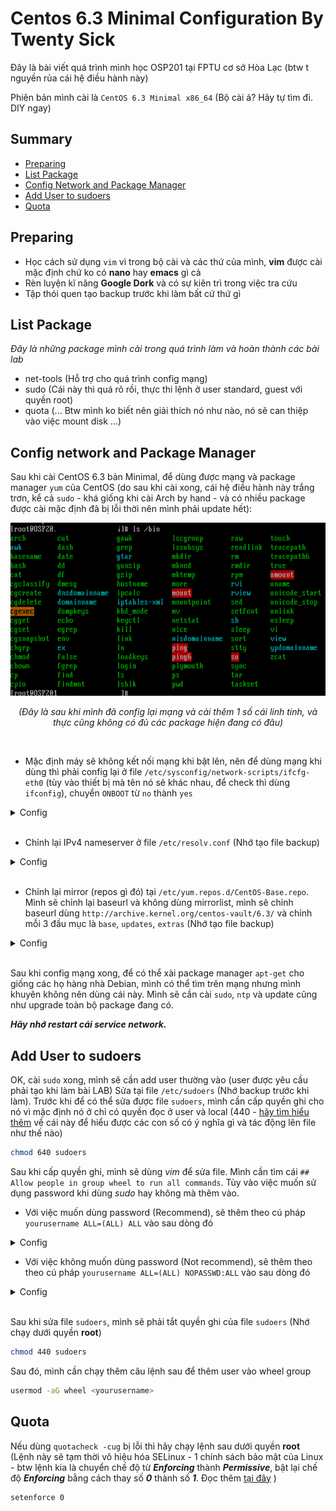 # **Centos 6.3 Minimal Configuration By Twenty Sick**

Đây là bài viết quá trình mình học OSP201 tại FPTU cơ sở Hòa Lạc (btw t nguyền rủa cái hệ điều hành này)

Phiên bản mình cài là `CentOS 6.3 Minimal x86_64` (Bộ cài á? Hãy tự tìm đi. DIY ngay)

## **Summary**
- [Preparing](#preparing)
- [List Package](#list-package)
- [Config Network and Package Manager](#config-network-and-package-manager)
- [Add User to sudoers](#add-user-to-sudoers)
- [Quota](#quota)

## **Preparing**
- Học cách sử dụng `vim` vì trong bộ cài và các thứ của mình, **vim** được cài mặc định chứ ko có **nano** hay **emacs** gì cả
- Rèn luyện kĩ năng **Google Dork** và có sự kiên trì trong việc tra cứu
- Tập thói quen tạo backup trước khi làm bất cứ thứ gì

## **List Package**
*Đây là những package mình cài trong quá trình làm và hoàn thành các bài lab*
- net-tools (Hỗ trợ cho quá trình config mạng)
- sudo (Cái này thì quá rõ rồi, thực thi lệnh ở user standard, guest với quyền root)
- quota (... Btw mình ko biết nên giải thích nó như nào, nó sẽ can thiệp vào việc mount disk ...)

## **Config network and Package Manager**
Sau khi cài CentOS 6.3 bản Minimal, để dùng được mạng và package manager `yum` của CentOS (do sau khi cài xong, cái hệ điều hành này trắng trơn, kể cả `sudo` - khá giống khi cài Arch by hand - và có nhiều package được cài mặc định đã bị lỗi thời nên mình phải update hết):

![](/images/After_config_network.png)

<p align="center"><i>(Đây là sau khi mình đã config lại mạng và cài thêm 1 số cái linh tinh, và thực cũng không có đủ các package hiện đang có đâu)</i></p></br>

- Mặc định máy sẽ không kết nối mạng khi bật lên, nên để dùng mạng khi dùng thì phải config lại ở file `/etc/sysconfig/network-scripts/ifcfg-eth0` (tùy vào thiết bị mà tên nó sẽ khác nhau, để check thì dùng `ifconfig`), chuyển `ONBOOT` từ `no` thành `yes`

<details>
    <summary> Config </summary>

```
DEVICE="eth0"
IPADDR=xxx.xxx.xxx.xxx
BOOTPROTO="dhcp"
HWADDR="xx:xx:xx:xx:xx:xx"
NM_CONTROLLED="yes"
ONBOOT="yes"
TYPE="Ethernet"
UUID="xxxxxxxx-xxxx-xxxx-xxxx-xxxxxxxxxxxx"
```

</details></br>

- Chỉnh lại IPv4 nameserver ở file `/etc/resolv.conf` (Nhớ tạo file backup)

<details>
    <summary>Config</summary>

```
; generated by /sbin/dhclient-script
nameserver 8.8.8.8
nameserver 8.8.4.4
```

</details></br>

- Chỉnh lại mirror (repos gì đó) tại `/etc/yum.repos.d/CentOS-Base.repo`. Mình sẽ chỉnh lại baseurl và không dùng mirrorlist, mình sẽ chỉnh baseurl dùng `http://archive.kernel.org/centos-vault/6.3/` và chỉnh mỗi 3 đầu mục là `base`, `updates`, `extras`  (Nhớ tạo file backup)

<details>
    <summary>Config</summary>

```
...
[base]
name=CentOS-$releasever - Base
#mirrorlist=http://mirrorlist.centos.org/?release=$releasever&arch=$basearch&repo=os
#baseurl=http://mirror.centos.org/centos/$releasever/os/$basearch/
baseurl=http://archive.kernel.org/centos-vault/6.3/os/$basearch/
gpgcheck=1
gpgkey=file:///etc/pki/rpm-gpg/RPM-GPG-KEY-CentOS-6

#released updates
[updates]
name=CentOS-$releasever - Extras
#mirrorlist=http://mirrorlist.centos.org/?release=$releasever&arch=$basearch&repo=updates
#baseurl=http://mirror.centos.org/centos/$releasever/updates/$basearch/
baseurl=http://archive.kernel.org/centos-vault/6.3/updates/$basearch/
gpgcheck=1
gpgkey=file:///etc/pki/rpm-gpg/RPM-GPG-KEY-CentOS-6

#additional packages that may be useful
[extras]
name=CentOS-$releasever - Extras
#mirrorlist=http://mirrorlist.centos.org/?release=$releasever&arch=$basearch&repo=extras
#baseurl=http://mirror.centos.org/centos/$releasever/extras/$basearch/
baseurl=http://archive.kernel.org/centos-vault/6.3/extras/$basearch/
gpgcheck=1
gpgkey=file:///etc/pki/rpm-gpg/RPM-GPG-KEY-CentOS-6

...
```

</details></br>

Sau khi config mạng xong, để có thể xài package manager `apt-get` cho giống các họ hàng nhà Debian, mình có thể tìm trên mạng nhưng mình khuyên không nên dùng cái này. Mình sẽ cần cài `sudo`, `ntp` và update cũng như upgrade toàn bộ package đang có.

***Hãy nhớ restart cái service network.***

## **Add User to sudoers**

OK, cài `sudo` xong, mình sẽ cần add user thường vào (user được yêu cầu phải tạo khi làm bài LAB)
Sửa tại file `/etc/sudoers` (Nhớ backup trước khi làm). Trước khi để có thể sửa được file `sudoers`, mình cần cấp quyền ghi cho nó vì mặc định nó ở chỉ có quyền đọc ở user và local (440 - [hãy tìm hiểu thêm](https://en.wikipedia.org/wiki/Chmod) về cái này để hiểu được các con số có ý nghĩa gì và tác động lên file như thế nào)

```bash
chmod 640 sudoers
```

Sau khi cấp quyền ghi, mình sẽ dùng *vim* để sửa file. Mình cần tìm cái `## Allow people in group wheel to run all commands`. Tùy vào việc muốn sử dụng password khi dùng *sudo* hay không mà thêm vào.

- Với việc muốn dùng password (Recommend), sẽ thêm theo cú pháp `yourusername ALL=(ALL) ALL` vào sau dòng đó

<details>
    <summary>Config</summary>

```
...
## Allows people in group wheel to run all commands
# %wheel    ALL=(ALL)   ALL

yourusername ALL=(ALL) ALL

## Same thing without a password
...
```

</details>

- Với việc không muốn dùng password (Not recommend), sẽ thêm theo theo cú pháp `yourusername ALL=(ALL) NOPASSWD:ALL` vào sau dòng đó

<details>
    <summary>Config</summary>
    
```
...
## Same thing without a password
# %wheel    ALL=(ALL)   NOPASSWD:ALL

yourusername ALL=(ALL) NOPASSWD:ALL

## Allows members of the users group to mount and unmount the
...
```
</details></br>

Sau khi sửa file `sudoers`, mình sẽ phải tắt quyền ghi của file `sudoers` (Nhớ chạy dưới quyền **root**)

```bash
chmod 440 sudoers
```

Sau đó, mình cần chạy thêm câu lệnh sau để thêm user vào wheel group

```bash
usermod -aG wheel <yourusername>
```

## **Quota**

Nếu dùng `quotacheck -cug` bị lỗi thì hãy chạy lệnh sau dưới quyền **root** (Lệnh này sẽ tạm thời vô hiệu hóa SELinux - 1 chính sách bảo mật của Linux - btw lệnh kia là chuyển chế độ từ ***Enforcing*** thành ***Permissive***, bật lại chế độ ***Enforcing*** bằng cách thay số ***0*** thành số ***1***. Đọc thêm [tại đây](https://access.redhat.com/documentation/en-us/red_hat_enterprise_linux/8/html/using_selinux/getting-started-with-selinux_using-selinux) )

```bash
setenforce 0
```
